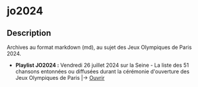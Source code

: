 # jo2024

## Description

Archives au format markdown (md), au sujet des Jeux Olympiques de Paris 2024.

- **Playlist JO2024 :** Vendredi 26 juillet 2024 sur la Seine - La liste des 51 chansons entonnées ou diffusées durant la cérémonie d'ouverture des Jeux Olympiques de Paris |→ <a href="https://docsify-this.net/?basePath=https://raw.githubusercontent.com/Moniliformopse/jo2024/main&homepage=PlaylistJO2024.md&sidebar=true&maxLevel=6&name=Playlist%20JO%202024#/" target="_blank" title="lien externe, s'ouvre dans une nouvelle fenêtre">Ouvrir</a> 
